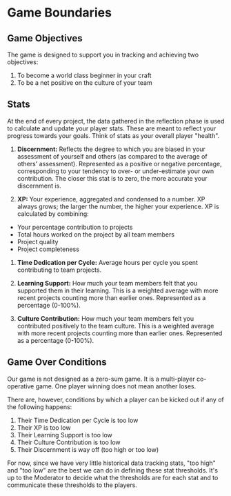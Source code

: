 # Game Boundaries

## Game Objectives

The game is designed to support you in tracking and achieving two objectives:

1. To become a world class beginner in your craft
1. To be a net positive on the culture of your team

## Stats

At the end of every project, the data gathered in the reflection phase is used to calculate and update your player stats. These are meant to reflect your progress towards your goals. Think of stats as your overall player "health".

1. **Discernment:** Reflects the degree to which you are biased in your assessment of yourself and others (as compared to the average of others' assessment). Represented as a positive or negative percentage, corresponding to your tendency to over- or under-estimate your own contribution. The closer this stat is to zero, the more accurate your discernment is.

1. **XP:** Your experience, aggregated and condensed to a number. XP always grows; the larger the number, the higher your experience. XP is calculated by combining:
  - Your percentage contribution to projects
  - Total hours worked on the project by all team members
  - Project quality
  - Project completeness

1. **Time Dedication per Cycle:** Average hours per cycle you spent contributing to team projects.

1. **Learning Support:** How much your team members felt that you supported them in their learning. This is a weighted average with more recent projects counting more than earlier ones. Represented as a percentage (0-100%).

1. **Culture Contribution:** How much your team members felt you contributed positively to the team culture. This is a weighted average with more recent projects counting more than earlier ones. Represented as a percentage (0-100%).

## Game Over Conditions

Our game is not designed as a zero-sum game. It is a multi-player co-operative game. One player winning does not mean another loses.

There are, however, conditions by which a player can be kicked out if any of the following happens:

1. Their Time Dedication per Cycle is too low
2. Their XP is too low
3. Their Learning Support is too low
4. Their Culture Contribution is too low
5. Their Discernment is way off (too high or too low)

For now, since we have very little historical data tracking stats, "too high" and "too low" are the best we can do in defining these stat thresholds. It's up to the Moderator to decide what the thresholds are for each stat and to communicate these thresholds to the players.
